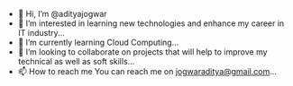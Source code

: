 - 👋 Hi, I’m @adityajogwar
- 👀 I’m interested in learning new technologies and enhance my career in IT industry...
- 🌱 I’m currently learning Cloud Computing...
- 💞️ I’m looking to collaborate on projects that will help to improve my technical as well as soft skills...
- 📫 How to reach me You can reach me on jogwaraditya@gmail.com...

<!---
adityajogwar/adityajogwar is a ✨ special ✨ repository because its `README.md` (this file) appears on your GitHub profile.
You can click the Preview link to take a look at your changes.
--->
